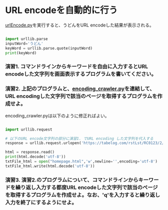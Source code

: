 # URL encodeを自動的に行う
[urlEncode.py](/urlEncode.py)を実行すると、うどんをURL encodeした結果が表示される。

``` python

import urllib.parse
inputWord='うどん'
keyWord = urllib.parse.quote(inputWord)
print(keyWord)

```

### 演習1. コマンドラインからキーワードを自由に入力するとURL encodeした文字列を画面表示するプログラムを書いてください。

### 演習2. 上記のプログラムと、[encoding_crawler.py](/encoding_crawler.py)を連結して、URL encodingした文字列で該当のページを取得するプログラムを作成せよ。
encoding_crawler.pyは以下のように修正ればよい。
``` python

import urllib.request

# 以下のURL encode文字列の部分に演習1. でURL encoding した文字列を代入する
response = urllib.request.urlopen('https://tabelog.com/rstLst/RC0123/2/?sk=%E3%81%86%E3%81%A9%E3%82%93&svd=20240213&svt=2100&svps=1')

html = response.read()
print(html.decode('utf-8'))
txtFile_html = open("homepage.html",'w',newline='',encoding='utf-8')
txtFile_html.write(html.decode('utf-8'))
```
### 演習3.  演習2.のプログラムについて、コマンドラインからキーワードを繰り返し入力する都度URL encodeした文字列で該当のページを取得するプログラムを作成せよ。なお、'q'を入力すると繰り返し入力を終了にするようにせよ。